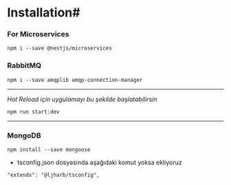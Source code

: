 # Installation#

### For Microservices
```
npm i --save @nestjs/microservices
```

### RabbitMQ
```
npm i --save amqplib amqp-connection-manager
```

---
_Hot Reload için uygulamayı bu şekilde başlatabilirsin_

```
npm run start:dev
```
---


### MongoDB
```
npm install --save mongoose
```

* tsconfig.json dosyasında aşağıdaki komut yoksa ekliyoruz
```
"extends": "@ljharb/tsconfig",
```